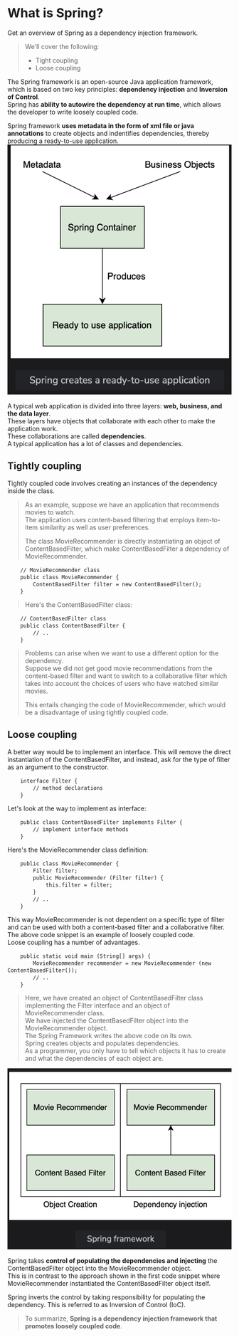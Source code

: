# What is Spring?

Get an overview of Spring as a dependency injection framework.

> We'll cover the following:
>
> - Tight coupling
> - Loose coupling

The Spring framework is an open-source Java application framework, which is based on two key principles: **dependency injection** and **Inversion of Control**.  
 Spring has **ability to autowire the dependency at run time**, which allows the developer to write loosely coupled code.

Spring framework **uses metadata in the form of xml file or java annotations** to create objects and indentifies dependencies, thereby producing a ready-to-use application.  
 ![spring creates a ready-to-use application](./images/1-spring.png)

A typical web application is divided into three layers: **web, business, and the data layer**.  
 These layers have objects that collaborate with each other to make the application work.  
 These collaborations are called **dependencies**.  
 A typical application has a lot of classes and dependencies.

## Tightly coupling

Tightly coupled code involves creating an instances of the dependency inside the class.

> As an example, suppose we have an application that recommends movies to watch.  
> The application uses content-based filtering that employs item-to-item similarity as well as user preferences.
>
> The class MovieRecommender is directly instantiating an object of ContentBasedFilter, which make ContentBasedFilter a dependency of MovieRecommender.

        // MovieRecommender class
        public class MovieRecommender {
            ContentBasedFilter filter = new ContentBasedFilter();
        }

> Here's the ContentBasedFilter class:

        // ContentBasedFilter class
        public class ContentBasedFilter {
            // ..
        }

> Problems can arise when we want to use a different option for the dependency.  
>  Suppose we did not get good movie recommendations from the content-based filter and want to switch to a collaborative filter which takes into account the choices of users who have watched similar movies.
>
> This entails changing the code of MovieRecommender, which would be a disadvantage of using tightly coupled code.

## Loose coupling

A better way would be to implement an interface. This will remove the direct instantiation of the ContentBasedFilter, and instead, ask for the type of filter as an argument to the constructor.

        interface Filter {
            // method declarations
        }

Let's look at the way to implement as interface:

        public class ContentBasedFilter implements Filter {
            // implement interface methods
        }

Here's the MovieRecommender class definition:

        public class MovieRecommender {
            Filter filter;
            public MovieRecommender (Filter filter) {
                this.filter = filter;
            }
            // ..
        }

This way MovieRecommender is not dependent on a specific type of filter and can be used with both a content-based filter and a collaborative filter.  
 The above code snippet is an example of loosely coupled code.  
 Loose coupling has a number of advantages.

        public static void main (String[] args) {
            MovieRecommender recommender = new MovieRecommender (new ContentBasedFilter());
            // ..
        }

> Here, we have created an object of ContentBasedFilter class implementing the Filter interface and an object of MovieRecommender class.  
> We have injected the ContentBasedFilter object into the MovieRecommender object.  
> The Spring Framework writes the above code on its own.  
> Spring creates objects and populates dependencies.  
> As a programmer, you only have to tell which objects it has to create and what the dependencies of each object are.

![spring framework](./images/2-spring-framework.png)

Spring takes **control of populating the dependencies and injecting** the ContentBasedFilter object into the MovieRecommender object.  
 This is in contrast to the approach shown in the first code snippet where MovieRecommender instantiated the ContentBasedFilter object itself.

Spring inverts the control by taking responsibility for populating the dependency. This is referred to as Inversion of Control (IoC).

> To summarize, **Spring is a dependency injection framework that promotes loosely coupled code**.
